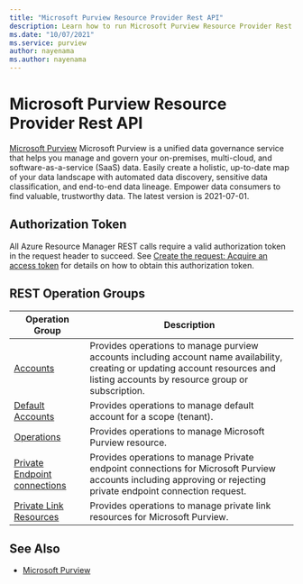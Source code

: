 ```yaml
---
title: "Microsoft Purview Resource Provider Rest API"
description: Learn how to run Microsoft Purview Resource Provider Rest APIs.
ms.date: "10/07/2021"
ms.service: purview
author: nayenama
ms.author: nayenama
---
```


# Microsoft Purview Resource Provider Rest API

[Microsoft Purview](https://azure.microsoft.com/services/purview/) Microsoft Purview is a unified data governance service that helps you manage and govern your on-premises, multi-cloud, and software-as-a-service (SaaS) data. Easily create a holistic, up-to-date map of your data landscape with automated data discovery, sensitive data classification, and end-to-end data lineage. Empower data consumers to find valuable, trustworthy data. The latest version is 2021-07-01.

## Authorization Token

All Azure Resource Manager REST calls require a valid authorization token in the request header to succeed. See  [Create the request: Acquire an access token](~/index.md#create-the-request) for details on how to obtain this authorization token.

## REST Operation Groups

| Operation Group | Description |
|-----------------|-------------|
|[Accounts](/rest/api/purview/accounts)| Provides operations to manage purview accounts including account name availability, creating or updating account resources and listing accounts by resource group or subscription. |
|[Default Accounts](/rest/api/purview/defaultaccounts)| Provides operations to manage default account for a scope (tenant). |
|[Operations](/rest/api/purview/operations)| Provides operations to manage Microsoft Purview resource. |
|[Private Endpoint connections](/rest/api/purview/privateendpointconnections)| Provides operations to manage Private endpoint connections for Microsoft Purview accounts including approving or rejecting private endpoint connection request. |
|[Private Link Resources](/rest/api/purview/privatelinkresources)| Provides operations to manage private link resources for Microsoft Purview. |

## See Also

- [Microsoft Purview](https://azure.microsoft.com/services/purview/)

